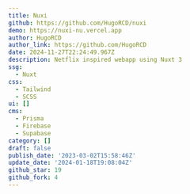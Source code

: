 ```yaml
---
title: Nuxi
github: https://github.com/HugoRCD/nuxi
demo: https://nuxi-nu.vercel.app
author: HugoRCD
author_link: https://github.com/HugoRCD
date: 2024-11-27T22:24:49.967Z
description: Netflix inspired webapp using Nuxt 3
ssg:
  - Nuxt
css:
  - Tailwind
  - SCSS
ui: []
cms:
  - Prisma
  - Firebase
  - Supabase
category: []
draft: false
publish_date: '2023-03-02T15:58:46Z'
update_date: '2024-01-18T19:08:04Z'
github_star: 19
github_fork: 4
---
```

